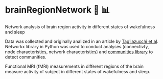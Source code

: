 # brainRegionNetwork 🧠 📊
Network analysis of brain region activity in different states of wakefulness and sleep

Data was collected and originally analized in an article by [Tagliazucchi et al](https://pubmed.ncbi.nlm.nih.gov/24811386/). Networkx library
in Python was used to conduct analyses (connectivty, node characteristics, network characteristics) and [communities library](https://pypi.org/project/community/) to detect communities.

Functional MRI (fMRI) measurements in different regions of the brain measure activity of subject in different states of wakefulness and sleep.

